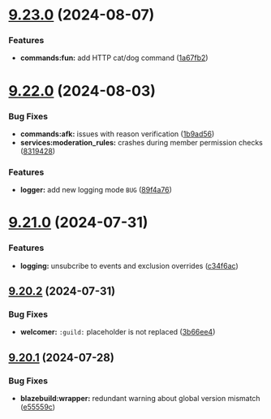 # [9.23.0](https://github.com/onesoft-sudo/sudobot/compare/v9.22.0...v9.23.0) (2024-08-07)


### Features

* **commands:fun:** add HTTP cat/dog command ([1a67fb2](https://github.com/onesoft-sudo/sudobot/commit/1a67fb23e1d2b2673426db57d857041b2bb62d06))



# [9.22.0](https://github.com/onesoft-sudo/sudobot/compare/v9.21.0...v9.22.0) (2024-08-03)


### Bug Fixes

* **commands:afk:** issues with reason verification ([1b9ad56](https://github.com/onesoft-sudo/sudobot/commit/1b9ad567819e98a0a1ae4e601a1a9bfef3c10f83))
* **services:moderation_rules:** crashes during member permission checks ([8319428](https://github.com/onesoft-sudo/sudobot/commit/8319428e15567f084f6609919ea040fad725e14a))


### Features

* **logger:** add new logging mode `BUG` ([89f4a76](https://github.com/onesoft-sudo/sudobot/commit/89f4a7673519821029eef414096ba6351a846835))



# [9.21.0](https://github.com/onesoft-sudo/sudobot/compare/v9.20.2...v9.21.0) (2024-07-31)


### Features

* **logging:** unsubcribe to events and exclusion overrides ([c34f6ac](https://github.com/onesoft-sudo/sudobot/commit/c34f6ac0f815da781f553acc8479c82ffd41f548))



## [9.20.2](https://github.com/onesoft-sudo/sudobot/compare/v9.20.1...v9.20.2) (2024-07-31)


### Bug Fixes

* **welcomer:** `:guild:` placeholder is not replaced ([3b66ee4](https://github.com/onesoft-sudo/sudobot/commit/3b66ee410d91fe77fa74cbaa9a421bbd0823c075))



## [9.20.1](https://github.com/onesoft-sudo/sudobot/compare/v9.20.0...v9.20.1) (2024-07-28)


### Bug Fixes

* **blazebuild:wrapper:** redundant warning about global version mismatch ([e55559c](https://github.com/onesoft-sudo/sudobot/commit/e55559c4e0f19f35605f38c2456e8bd8cd50f0f6))



